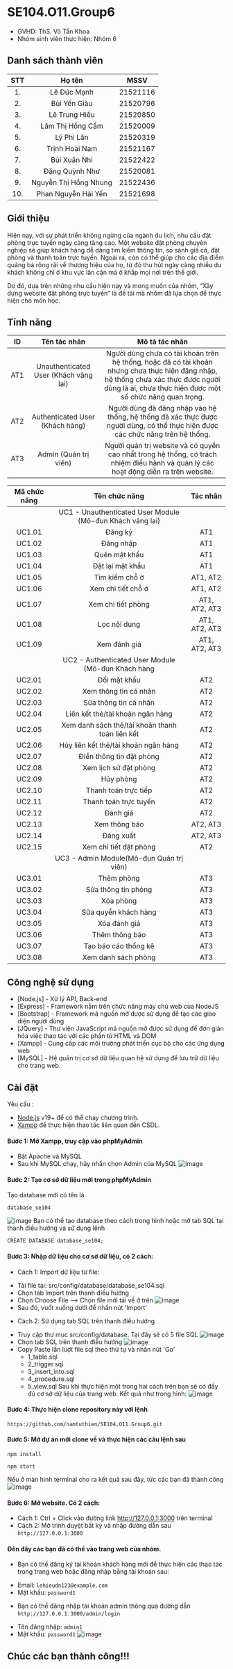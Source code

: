# SE104.O11.Group6
* GVHD: ThS. Võ Tấn Khoa
* Nhóm sinh viên thực hiện: Nhóm 6

## Danh sách thành viên
|STT | Họ tên | MSSV|
|:---:|:-------------:|:-----:|
|1. 	| Lê Đức Mạnh		| 21521116 
|2. 	| Bùi Yến Giàu	|	21520796
|3. 	| Lê Trung Hiếu	|	21520850
|4.	  | Lâm Thị Hồng Cẩm | 21520009
|5. 	| Lý Phi Lân		|	21520319
|6. 	| Trịnh Hoài Nam	| 21521167
|7. 	| Bùi Xuân Nhi	|	21522422
|8. 	| Đặng Quỳnh Như	|	21520081
|9. 	| Nguyễn Thị Hồng Nhung | 21522436
|10.  | Phan Nguyễn Hải Yến | 21521698

## Giới thiệu
Hiện nay, với sự phát triển không ngừng của ngành du lịch, nhu cầu đặt phòng trực tuyến ngày càng tăng cao. Một website đặt phòng chuyên nghiệp sẽ giúp khách hàng dễ dàng tìm kiếm thông tin, so sánh giá cả, đặt phòng và thanh toán trực tuyến. Ngoài ra, còn có thể giúp cho các địa điểm quảng bá rộng rãi về thương hiệu của họ, từ đó thu hút ngày càng nhiều du khách không chỉ ở khu vực lân cận mà ở khắp mọi nơi trên thế giới. 

Do đó, dựa trên những nhu cầu hiện nay và mong muốn của nhóm, “Xây dựng website đặt phòng trực tuyến”  là đề tài mà nhóm đã lựa chọn để thực hiện cho môn học.

## Tính năng
|ID	|Tên tác nhân |	Mô tả tác nhân|
|:---:|:-------------:|:-----:|
|AT1	|Unauthenticated User (Khách vãng lai)|	Người dùng chưa có tài khoản trên hệ thống, hoặc đã có tài khoản nhưng chưa thực hiện đăng nhập, hệ thống chưa xác thực được người dùng là ai, chưa thực hiện được một số chức năng quan trọng.|
|AT2	|Authenticated User (Khách hàng)|	Người dùng đã đăng nhập vào hệ thống, hệ thống đã xác thực được người dùng, có thể thực hiện được các chức năng trên hệ thống.|
|AT3	|Admin (Quản trị viên)|	Người quản trị website và có quyền cao nhất trong hệ thống, có trách nhiệm điều hành và quản lý các hoạt động diễn ra trên website.|

|Mã chức năng	|	Tên chức năng	|	Tác nhân	|
|:---:|:-------------:|:-----:|
||UC1 - Unauthenticated User Module (Mô-đun Khách vãng lai)	||
|UC1.01 	|	Đăng ký	|	AT1	|
|UC1.02	|	Đăng nhập	|	AT1	|
|UC1.03	|	Quên mật khẩu	|	AT1	|
|UC1.04	|	Đặt lại mật khẩu	|	AT1	|
|UC1.05	|	Tìm kiếm chỗ ở	|	AT1, AT2	|
|UC1.06	|	Xem chi tiết chỗ ở	|	AT1, AT2	|
|UC1.07	|	Xem chi tiết phòng	|	AT1, AT2, AT3	|
|UC1.08	|	Lọc nội dung	|	AT1, AT2, AT3	|
|UC1.09	|	Xem đánh giá	|	AT1, AT2, AT3	|
||UC2 - Authenticated User Module (Mô-đun Khách hàng					||
|UC2.01	|	Đổi mật khẩu	|	AT2	|
|UC2.02	|	Xem thông tin cá nhân	|	AT2	|
|UC2.03	|	Sửa thông tin cá nhân	|	AT2	|
|UC2.04	|	Liên kết thẻ/tài khoản ngân hàng	|	AT2	|
|UC2.05	|	Xem danh sách thẻ/tài khoản thanh toán liên kết	|	AT2	|
|UC2.06	|	Hủy liên kết thẻ/tài khoản ngân hàng	|	AT2	|
|UC2.07	|	Điền thông tin đặt phòng	|	AT2	|
|UC2.08	|	Xem lịch sử đặt phòng	|	AT2	|
|UC2.09	|	Hủy phòng	|	AT2	|
|UC2.10	|	Thanh toán trực tiếp	|	AT2	|
|UC2.11	|	Thanh toán trực tuyến	|	AT2	|
|UC2.12	|	Đánh giá	|	AT2	|
|UC2.13	|	Xem thông báo	|	AT2, AT3	|
|UC2.14	|	Đăng xuất	|	AT2, AT3	|
|UC2.15	|	Xem chi tiết đặt phòng	|	AT2	|
||UC3 - Admin Module(Mô-đun Quản trị viên)					||
|UC3.01	|	Thêm phòng	|	AT3	|
|UC3.02	|	Sửa thông tin phòng	|	AT3	|
|UC3.03	|	Xóa phòng	|	AT3	|
|UC3.04	|	Sửa quyền khách hàng	|	AT3	|
|UC3.05	|	Xóa đánh giá	|	AT3	|
|UC3.06	|	Thêm thông báo	|	AT3	|
|UC3.07	|	Tạo báo cáo thống kê	|	AT3	|
|UC3.08	|	Xem danh sách phòng	|	AT3	|

## Công nghệ sử dụng
* [Node.js] - Xử lý API, Back-end
* [Express] - Framework nằm trên chức năng máy chủ web của NodeJS
* [Bootstrap] - Framework mã nguồn mở được sử dụng để tạo các giao diện người dùng
* [JQuery] - Thư viện JavaScript mã nguồn mở được sử dụng để đơn giản hóa việc thao tác với các phần tử HTML và DOM
* [Xampp] - Cung cấp các môi trường phát triển cục bộ cho các ứng dụng web
* [MySQL] - Hệ quản trị cơ sở dữ liệu quan hệ sử dụng để lưu trữ dữ liệu cho trang web.

## Cài đặt
Yêu cầu : 
* [Node.js](https://nodejs.org/) v19+ để có thể chạy chương trình.
* [Xampp](https://www.apachefriends.org/download.html) để thực hiện thao tác liên quan đến CSDL.

#### Bước 1: Mở Xampp, truy cập vào phpMyAdmin
* Bật Apache và MySQL
* Sau khi MySQL chạy, hãy nhấn chọn Admin của MySQL
![image](https://github.com/namtuthien/SE104.O11.Group6/assets/145759907/1b60556b-657c-482c-8928-163192962c65)

#### Bước 2: Tạo cơ sở dữ liệu mới trong phpMyAdmin
Tạo database mới có tên là
```
database_se104
```
![image](https://github.com/namtuthien/SE104.O11.Group6/assets/145759907/d12cbbb4-2cd3-48e5-a6f8-a78d0f707b0c)
Bạn có thể tạo database theo cách trong hình hoặc mở tab SQL tại thanh điều hướng và sử dụng lệnh 
```
CREATE DATABASE database_se104;
```

#### Bước 3: Nhập dữ liệu cho cơ sở dữ liệu, có 2 cách:
  * Cách 1: Import dữ liệu từ file:
   - Tải file tại: src/config/database/database_se104.sql
   - Chọn tab Import trên thanh điều hướng 
   - Chọn Choose File --> Chọn file mới tải về ở trên
![image](https://github.com/namtuthien/SE104.O11.Group6/assets/145759907/06b08e7b-69cd-4725-967c-e29a4c4cb6a0)
   - Sau đó, vuốt xuống dưới để nhấn nút 'Import'
  * Cách 2: Sử dụng tab SQL trên thanh điều hướng
   - Truy cập thư mục src/config/database. Tại đây sẽ có 5 file SQL
![image](https://github.com/namtuthien/SE104.O11.Group6/assets/145759907/3a32726c-035e-4a70-87d2-3fec578fdab5)
   - Chọn tab SQL trên thanh điều hướng
![image](https://github.com/namtuthien/SE104.O11.Group6/assets/145759907/b3504663-049f-4c3e-a484-8b048c87688d)
   - Copy Paste lần lượt file sql theo thứ tự và nhấn nút 'Go'
     + 1_table.sql
     + 2_trigger.sql
     + 3_insert_into.sql
     + 4_procedure.sql
     + 5_view.sql
Sau khi thực hiện một trong hai cách trên bạn sẽ có đầy đủ cơ sở dữ liệu của trang web. Kết quả như trong hình:
![image](https://github.com/namtuthien/SE104.O11.Group6/assets/145759907/6b147d8b-9ff7-4edf-88fe-52aec70bef5e)

#### Bước 4: Thực hiện clone repository này với lệnh
```
https://github.com/namtuthien/SE104.O11.Group6.git
```
#### Bước 5: Mở dự án mới clone về và thực hiện các câu lệnh sau
```
npm install
```
```
npm start
```
Nếu ở màn hình terminal cho ra kết quả sau đây, tức các bạn đã thành công
![image](https://github.com/namtuthien/SE104.O11.Group6/assets/145759907/3b6feed5-2199-479d-8b54-9531ce608204)

#### Bước 6: Mở website. Có 2 cách:
* Cách 1: Ctrl + Click vào đường link http://127.0.0.1:3000 trên terminal
* Cách 2: Mở trình duyệt bất kỳ và nhập đường dẫn sau ``` http://127.0.0.1:3000 ```

#### Đên đây các bạn đã có thể vào trang web của nhóm. 
* Bạn có thể đăng ký tài khoản khách hàng mới để thực hiện các thao tác trong trang web hoặc đăng nhập bằng tài khoản sau:
 + Email: ```lehieudn123@example.com```
 + Mật khẩu: ```password1```
* Bạn có thể đăng nhập tài khoản admin thông qua đường dẫn ``` http://127.0.0.1:3000/admin/login ```
 + Tên đăng nhập: ```admin1```
 + Mật khẩu: ```password1```
![image](https://github.com/namtuthien/SE104.O11.Group6/assets/145759907/6ce058c3-d232-4362-9fb7-0dcd71e02286)

## Chúc các bạn thành công!!!





